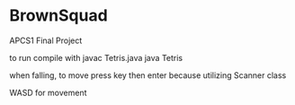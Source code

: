 # BrownSquad
APCS1 Final Project

to run
compile with
javac Tetris.java
java Tetris

when falling, to move press key then enter because utilizing Scanner class

WASD for movement
